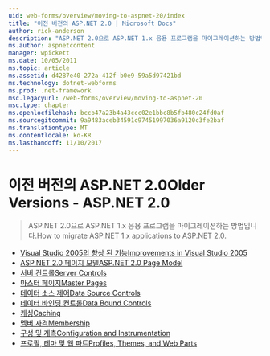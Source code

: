 ```yaml
---
uid: web-forms/overview/moving-to-aspnet-20/index
title: "이전 버전의 ASP.NET 2.0 | Microsoft Docs"
author: rick-anderson
description: "ASP.NET 2.0으로 ASP.NET 1.x 응용 프로그램을 마이그레이션하는 방법입니다."
ms.author: aspnetcontent
manager: wpickett
ms.date: 10/05/2011
ms.topic: article
ms.assetid: d4287e40-272a-412f-b0e9-59a5d97421bd
ms.technology: dotnet-webforms
ms.prod: .net-framework
msc.legacyurl: /web-forms/overview/moving-to-aspnet-20
msc.type: chapter
ms.openlocfilehash: bccb47a23b4a43ccc02e1bbc8b5fb480c24fd0af
ms.sourcegitcommit: 9a9483aceb34591c97451997036a9120c3fe2baf
ms.translationtype: MT
ms.contentlocale: ko-KR
ms.lasthandoff: 11/10/2017
---
```

<a name="older-versions---aspnet-20"></a><span data-ttu-id="a153a-103">이전 버전의 ASP.NET 2.0</span><span class="sxs-lookup"><span data-stu-id="a153a-103">Older Versions - ASP.NET 2.0</span></span>
====================
> <span data-ttu-id="a153a-104">ASP.NET 2.0으로 ASP.NET 1.x 응용 프로그램을 마이그레이션하는 방법입니다.</span><span class="sxs-lookup"><span data-stu-id="a153a-104">How to migrate ASP.NET 1.x applications to ASP.NET 2.0.</span></span>


- [<span data-ttu-id="a153a-105">Visual Studio 2005의 향상 된 기능</span><span class="sxs-lookup"><span data-stu-id="a153a-105">Improvements in Visual Studio 2005</span></span>](improvements-in-visual-studio-2005.md)
- [<span data-ttu-id="a153a-106">ASP.NET 2.0 페이지 모델</span><span class="sxs-lookup"><span data-stu-id="a153a-106">ASP.NET 2.0 Page Model</span></span>](the-asp-net-2-0-page-model.md)
- [<span data-ttu-id="a153a-107">서버 컨트롤</span><span class="sxs-lookup"><span data-stu-id="a153a-107">Server Controls</span></span>](server-controls.md)
- [<span data-ttu-id="a153a-108">마스터 페이지</span><span class="sxs-lookup"><span data-stu-id="a153a-108">Master Pages</span></span>](master-pages.md)
- [<span data-ttu-id="a153a-109">데이터 소스 제어</span><span class="sxs-lookup"><span data-stu-id="a153a-109">Data Source Controls</span></span>](data-source-controls.md)
- [<span data-ttu-id="a153a-110">데이터 바인딩 컨트롤</span><span class="sxs-lookup"><span data-stu-id="a153a-110">Data Bound Controls</span></span>](data-bound-controls.md)
- [<span data-ttu-id="a153a-111">캐싱</span><span class="sxs-lookup"><span data-stu-id="a153a-111">Caching</span></span>](caching.md)
- [<span data-ttu-id="a153a-112">멤버 자격</span><span class="sxs-lookup"><span data-stu-id="a153a-112">Membership</span></span>](membership.md)
- [<span data-ttu-id="a153a-113">구성 및 계측</span><span class="sxs-lookup"><span data-stu-id="a153a-113">Configuration and Instrumentation</span></span>](configuration-and-instrumentation.md)
- [<span data-ttu-id="a153a-114">프로필, 테마 및 웹 파트</span><span class="sxs-lookup"><span data-stu-id="a153a-114">Profiles, Themes, and Web Parts</span></span>](profiles-themes-and-web-parts.md)
